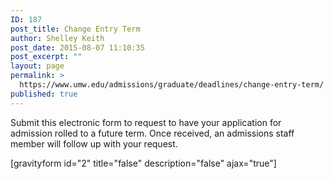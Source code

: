```yaml
---
ID: 187
post_title: Change Entry Term
author: Shelley Keith
post_date: 2015-08-07 11:10:35
post_excerpt: ""
layout: page
permalink: >
  https://www.umw.edu/admissions/graduate/deadlines/change-entry-term/
published: true
---
```

Submit this electronic form to request to have your application for admission rolled to a future term. Once received, an admissions staff member will follow up with your request.

[gravityform id="2" title="false" description="false" ajax="true"]